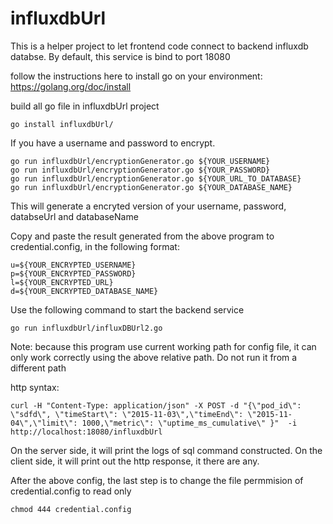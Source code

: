 # influxdbUrl

This is a helper project to let frontend code connect to backend influxdb databse.
By default, this service is bind to port 18080

follow the instructions here to install go on your environment:
https://golang.org/doc/install



build all go file in influxdbUrl project
```
go install influxdbUrl/
```

If you have a username and password to encrypt.

```
go run influxdbUrl/encryptionGenerator.go ${YOUR_USERNAME}
go run influxdbUrl/encryptionGenerator.go ${YOUR_PASSWORD}
go run influxdbUrl/encryptionGenerator.go ${YOUR_URL_TO_DATABASE}
go run influxdbUrl/encryptionGenerator.go ${YOUR_DATABASE_NAME}
```
This will generate a encryted version of your username, password, databseUrl and databaseName

Copy and paste the result generated from the above program to credential.config, in the following format:
```
u=${YOUR_ENCRYPTED_USERNAME}
p=${YOUR_ENCRYPTED_PASSWORD}
l=${YOUR_ENCRYPTED_URL}
d=${YOUR_ENCRYPTED_DATABASE_NAME}
```

Use the following command to start the backend service
```
go run influxdbUrl/influxDBUrl2.go
```

Note: because this program use current working path for config file, it can only work correctly using the above relative path. Do not run it from a different path


http syntax:
```
curl -H "Content-Type: application/json" -X POST -d "{\"pod_id\": \"sdfd\", \"timeStart\": \"2015-11-03\",\"timeEnd\": \"2015-11-04\",\"limit\": 1000,\"metric\": \"uptime_ms_cumulative\" }"  -i  http://localhost:18080/influxdbUrl
```

On the server side, it will print the logs of sql command constructed.
On the client side, it will print out the http response, it there are any.

After the above config, the last step is to change the file permmision of credential.config to read only
```
chmod 444 credential.config
```